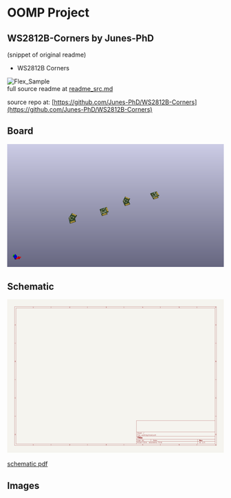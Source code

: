 # OOMP Project  
## WS2812B-Corners  by Junes-PhD  
  
(snippet of original readme)  
  
- WS2812B Corners  
  
![Flex_Sample](/Example.jpg)  
  full source readme at [readme_src.md](readme_src.md)  
  
source repo at: [https://github.com/Junes-PhD/WS2812B-Corners](https://github.com/Junes-PhD/WS2812B-Corners)  
## Board  
  
[![working_3d.png](working_3d_600.png)](working_3d.png)  
## Schematic  
  
[![working_schematic.png](working_schematic_600.png)](working_schematic.png)  
  
[schematic pdf](working_schematic.pdf)  
## Images  
